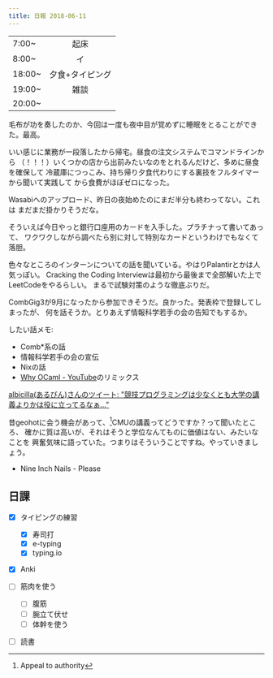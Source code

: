 ```yaml
---
title: 日報 2018-06-11
---
```


|||
|:-|:-:|
|7:00~|起床|
|8:00~|イ|
|18:00~|夕食+タイピング|
|19:00~|雑談|
|20:00~||

毛布が功を奏したのか、今回は一度も夜中目が覚めずに睡眠をとることができた。最高。

いい感じに業務が一段落したから帰宅。昼食の注文システムでコマンドラインから
（！！！）いくつかの店から出前みたいなのをとれるんだけど、多めに昼食を確保して
冷蔵庫につっこみ、持ち帰り夕食代わりにする裏技をフルタイマーから聞いて実践して
から食費がほぼゼロになった。

Wasabiへのアップロード、昨日の夜始めたのにまだ半分も終わってない。これは
まだまだ掛かりそうだな。

そういえば今日やっと銀行口座用のカードを入手した。プラチナって書いてあって、
ワクワクしながら調べたら別に対して特別なカードというわけでもなくて落胆。

色々なところのインターンについての話を聞いている。やはりPalantirとかは人気っぽい。
Cracking the Coding Interviewは最初から最後まで全部解いた上でLeetCodeをやるらしい。
まるで試験対策のような徹底ぶりだ。

CombGig3が9月になったから参加できそうだ。良かった。発表枠で登録してしまったが、
何を話そうか。とりあえず情報科学若手の会の告知でもするか。

したい話メモ:

- Comb*系の話
- 情報科学若手の会の宣伝
- Nixの話
- [Why OCaml - YouTube](https://www.youtube.com/watch?v=v1CmGbOGb2I)のリミックス

[albicilla(あるびん)さんのツイート: "競技プログラミングは少なくとも大学の講義よりかは役に立ってるなぁ..."](https://twitter.com/AlbicillaT/status/1006059312018411520)

昔geohotに会う機会があって、[^appeal]CMUの講義ってどうですか？って聞いたところ、
確かに質は高いが、それはそうと学位なんてものに価値はない、みたいなことを
興奮気味に語っていた。つまりはそういうことですね。やっていきましょう。

[^appeal]: Appeal to authority

- Nine Inch Nails - Please

## 日課

- [x] タイピングの練習
	+ [x] 寿司打
	+ [x] e-typing
	+ [x] typing.io
- [x] Anki
- [ ] 筋肉を使う
	+ [ ] 腹筋
	+ [ ] 腕立て伏せ
	+ [ ] 体幹を使う
- [ ] 読書

